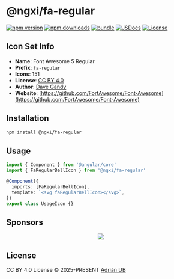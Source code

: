 # @ngxi/fa-regular

[![npm version][npm-version-src]][npm-version-href]
[![npm downloads][npm-downloads-src]][npm-downloads-href]
[![bundle][bundle-src]][bundle-href]
[![JSDocs][jsdocs-src]][jsdocs-href]
[![License][license-src]][license-href]

## Icon Set Info

- **Name**: Font Awesome 5 Regular
- **Prefix**: `fa-regular`
- **Icons**: 151
- **License**: [CC BY 4.0](https://creativecommons.org/licenses/by/4.0/)
- **Author**: [Dave Gandy](https://github.com/FortAwesome/Font-Awesome)
- **Website**: [https://github.com/FortAwesome/Font-Awesome](https://github.com/FortAwesome/Font-Awesome)

## Installation

```sh
npm install @ngxi/fa-regular
```

## Usage

```ts
import { Component } from '@angular/core'
import { FaRegularBellIcon } from '@ngxi/fa-regular'

@Component({
  imports: [FaRegularBellIcon],
  template: `<svg faRegularBellIcon></svg>`,
})
export class UsageIcon {}
```

## Sponsors

<p align="center">
  <a href="https://cdn.jsdelivr.net/gh/adrian-ub/static/sponsors.svg">
    <img src='https://cdn.jsdelivr.net/gh/adrian-ub/static/sponsors.svg'/>
  </a>
</p>

## License

CC BY 4.0 License © 2025-PRESENT [Adrián UB](https://github.com/adrian-ub)

<!-- Badges -->

[npm-version-src]: https://img.shields.io/npm/v/@ngxi/fa-regular?style=flat&colorA=080f12&colorB=1fa669
[npm-version-href]: https://npmjs.com/package/@ngxi/fa-regular
[npm-downloads-src]: https://img.shields.io/npm/dm/@ngxi/fa-regular?style=flat&colorA=080f12&colorB=1fa669
[npm-downloads-href]: https://npmjs.com/package/@ngxi/fa-regular
[bundle-src]: https://img.shields.io/bundlephobia/minzip/@ngxi/fa-regular?style=flat&colorA=080f12&colorB=1fa669&label=minzip
[bundle-href]: https://bundlephobia.com/result?p=@ngxi/fa-regular
[license-src]: https://img.shields.io/npm/l/@ngxi/fa-regular?style=flat&colorA=080f12&colorB=1fa669
[license-href]: https://github.com/adrian-ub/ngxi/blob/main/LICENSE
[jsdocs-src]: https://img.shields.io/badge/jsdocs-reference-080f12?style=flat&colorA=080f12&colorB=1fa669
[jsdocs-href]: https://www.jsdocs.io/package/@ngxi/fa-regular

